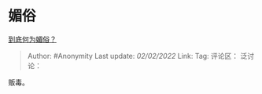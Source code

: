 # 媚俗
[到底何为媚俗？](https://www.zhihu.com/question/27530152/answer/1675103325)

> Author: #Anonymity
> Last update: *02/02/2022*
> Link:
> Tag:
> 评论区：
> 泛讨论：

贩毒。
